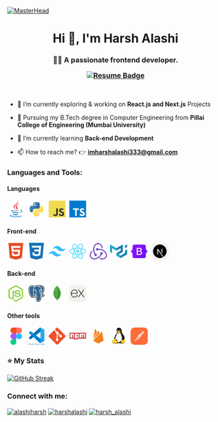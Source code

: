 [![MasterHead](https://semidotinfotech.com/web/images/reactjs_banner.jpg)](https://github.com/harshalashi)
<h1 align="center">Hi 👋, I'm Harsh Alashi</h1>
 
<h3 align="center">👨‍💻 A passionate frontend developer.

<p>
  
[![Resume Badge](https://img.shields.io/badge/Resume-%E2%86%93-red?style=for-the-badge&logo=&logoColor=white)](https://drive.google.com/file/d/1QDd95QWmUvxNTt21nsOSqbKCxz_p8Y8_/view?usp=sharing)
</p>

 
</h3>
<br/>



- 🔭 I’m currently exploring & working on **React.js and Next.js** Projects

- 🏫 Pursuing my B.Tech degree in Computer Engineering from **Pillai College of Engineering (Mumbai University)**

- 🌱 I’m currently learning **Back-end Development**

- 📫 How to reach me? 👉 **imharshalashi333@gmail.com**


<h3 align="left">Languages and Tools:</h3>

#### Languages

  <img src="https://github.com/devicons/devicon/blob/master/icons/java/java-original.svg" title="Java" alt="Java" width="40" height="40"/>&nbsp;
  <img src="https://github.com/devicons/devicon/blob/master/icons/python/python-original.svg" title="Python" alt="Python" width="40" height="40"/>&nbsp;
  <img src="https://github.com/devicons/devicon/blob/master/icons/javascript/javascript-original.svg" title="JavaScript" alt="JavaScript" width="40" height="40"/>&nbsp;
  <img src="https://raw.githubusercontent.com/devicons/devicon/1119b9f84c0290e0f0b38982099a2bd027a48bf1/icons/typescript/typescript-original.svg" title="TypeScript" alt="JavaScript" width="40" height="40"/>&nbsp;

#### Front-end

  <img src="https://github.com/devicons/devicon/blob/master/icons/html5/html5-plain.svg"  title="HTML5" alt="HTML" width="40" height="40"/>&nbsp;
  <img src="https://github.com/devicons/devicon/blob/master/icons/css3/css3-plain.svg"  title="CSS3" alt="CSS" width="40" height="40"/>&nbsp;
  <img src="https://raw.githubusercontent.com/devicons/devicon/1119b9f84c0290e0f0b38982099a2bd027a48bf1/icons/tailwindcss/tailwindcss-plain.svg"  title="tailwind" alt="tailwind" width="40" height="40"/>&nbsp;
  <img src="https://raw.githubusercontent.com/devicons/devicon/1119b9f84c0290e0f0b38982099a2bd027a48bf1/icons/react/react-original.svg"  title="react" alt="react" width="40" height="40"/>&nbsp;
  <img src="https://raw.githubusercontent.com/devicons/devicon/1119b9f84c0290e0f0b38982099a2bd027a48bf1/icons/redux/redux-original.svg" title="redux" alt="redux" width="40" height="40"/>&nbsp;
  <img src="https://raw.githubusercontent.com/devicons/devicon/1119b9f84c0290e0f0b38982099a2bd027a48bf1/icons/materialui/materialui-original.svg" title="MaterialUI" alt="nextjs" width="40" height="40"/>&nbsp;
  <img src="https://raw.githubusercontent.com/devicons/devicon/1119b9f84c0290e0f0b38982099a2bd027a48bf1/icons/bootstrap/bootstrap-original.svg" title="Bootstrap" alt="nextjs" width="40" height="40"/>&nbsp;
  <img src="https://github.com/tandpfun/skill-icons/blob/main/icons/NextJS-Light.svg" title="Next.js" alt="nextjs" width="40" height="40"/>&nbsp;
   

#### Back-end

  <img src="https://github.com/devicons/devicon/blob/master/icons/nodejs/nodejs-original.svg" title="NodeJS" alt="NodeJS" width="40" height="40"/>&nbsp;
  <img src="https://github.com/devicons/devicon/blob/master/icons/postgresql/postgresql-original.svg" title="Postgresql" alt="Postgresql" width="40" height="40"/>&nbsp;
  <img src="https://raw.githubusercontent.com/devicons/devicon/1119b9f84c0290e0f0b38982099a2bd027a48bf1/icons/mongodb/mongodb-original.svg" title="mongodb" alt="mongodb" width="40" height="40"/>&nbsp;
  <img src="https://github.com/tandpfun/skill-icons/blob/main/icons/ExpressJS-Light.svg" title="express" alt="express" width="40" height="40"/>&nbsp;

#### Other tools

<img src="https://github.com/devicons/devicon/blob/master/icons/figma/figma-original.svg" title="Figma" alt="Figma" width="40" height="40"/>&nbsp;
<img src="https://raw.githubusercontent.com/devicons/devicon/1119b9f84c0290e0f0b38982099a2bd027a48bf1/icons/vscode/vscode-original-wordmark.svg" title="vscode" alt="Figma" width="40" height="40"/>&nbsp;
<img src="https://github.com/devicons/devicon/blob/master/icons/git/git-original.svg" title="Git" alt="Git" width="40" height="40"/>&nbsp;
<img src="https://raw.githubusercontent.com/devicons/devicon/1119b9f84c0290e0f0b38982099a2bd027a48bf1/icons/npm/npm-original-wordmark.svg" title="npm" alt="npm" width="40" height="40"/>&nbsp;
<img src="https://raw.githubusercontent.com/devicons/devicon/1119b9f84c0290e0f0b38982099a2bd027a48bf1/icons/firebase/firebase-plain.svg" title="Firebase" alt="npm" width="40" height="40"/>&nbsp;
<img src="https://github.com/devicons/devicon/blob/master/icons/linux/linux-original.svg" title="Linux" alt="linux" width="40" height="40"/>&nbsp;
<img src="https://github.com/tandpfun/skill-icons/blob/main/icons/Postman.svg" title="Postman" alt="Postman" width="40" height="40"/>&nbsp;


### :star: My Stats

[![GitHub Streak](https://streak-stats.demolab.com?user=harshalashi&theme=tokyonight)]()

<h3 align="left">Connect with me:</h3>
<p align="left">
<a href="https://twitter.com/alashiharsh" target="blank"><img align="center" src="https://raw.githubusercontent.com/rahuldkjain/github-profile-readme-generator/master/src/images/icons/Social/twitter.svg" alt="alashiharsh" height="30" width="40" /></a>
<a href="https://linkedin.com/in/harshalashi" target="blank"><img align="center" src="https://raw.githubusercontent.com/rahuldkjain/github-profile-readme-generator/master/src/images/icons/Social/linked-in-alt.svg" alt="harshalashi" height="30" width="40" /></a>
<a href="https://www.leetcode.com/harsh_alashi" target="blank"><img align="center" src="https://raw.githubusercontent.com/rahuldkjain/github-profile-readme-generator/master/src/images/icons/Social/leet-code.svg" alt="harsh_alashi" height="30" width="40" /></a>
</p>




